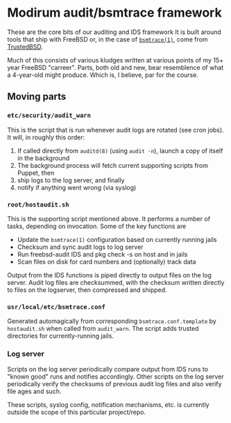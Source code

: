# Modirum audit/bsmtrace framework
These are the core bits of our auditing and IDS framework It is built around tools that ship with FreeBSD or, in the case of [`bsmtrace(1)`](https://github.com/openbsm/bsmtrace), come from [TrustedBSD](http://www.trustedbsd.org/).

Much of this consists of various kludges written at various points of my 15+ year FreeBSD "carreer". Parts, both old and new, bear resemblence of what a 4-year-old might produce. Which is, I believe, par for the course.

## Moving parts
### `etc/security/audit_warn`
This is the script that is run whenever audit logs are rotated (see cron jobs). It will, in roughly this order:
1. If called directly from `auditd(8)` (using `audit -n`), launch a copy of itself in the background
2. The background process will fetch current supporting scripts from Puppet, then
3. ship logs to the log server, and finally
4. notify if anything went wrong (via syslog)

### `root/hostaudit.sh`
This is the supporting script mentioned above. It performs a number of tasks, depending on invocation. Some of the key functions are
- Update the `bsmtrace(1)` configuration based on currently running jails
- Checksum and sync audit logs to log server
- Run freebsd-audit IDS and pkg check -s on host and in jails
- Scan files on disk for card numbers and (optionally) track data

Output from the IDS functions is piped directly to output files on the log server. Audit log files are checksummed, with the checksum written directly to files on the logserver, then compressed and shipped.


### `usr/local/etc/bsmtrace.conf`
Generated automagically from corresponding `bsmtrace.conf.template` by `hostaudit.sh` when called from `audit_warn`. The script adds trusted directories for currently-running jails.

### Log server
Scripts on the log server periodically compare output from IDS runs to "known good" runs and notifies accordingly.
Other scripts on the log server periodically verify the checksums of previous audit log files and also verify file ages and such.

These scripts, syslog config, notification mechanisms, etc. is currently outside the scope of this particular project/repo.
